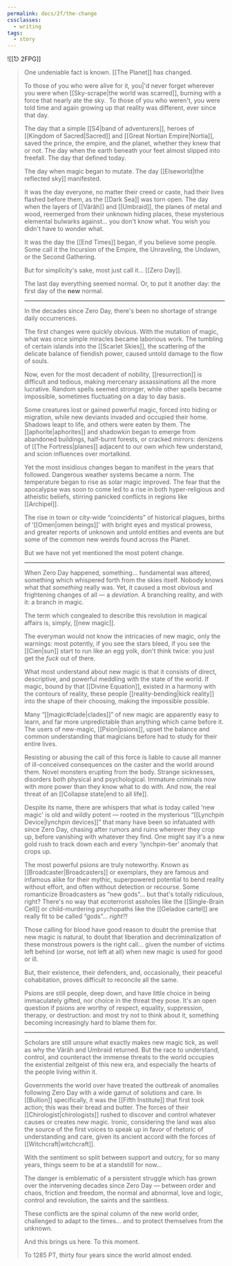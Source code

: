 ```yaml
---
permalink: docs/2f/the-change
cssclasses:
  - writing
tags:
  - story
---
```


![[⎋ 2FPG]]

>One undeniable fact is known. [[The Planet]] has changed. 
>
>To those of you who were alive for it, you|'d never forget wherever you were when [[Sky-scrape|the world was scarred]], burning with a force that nearly ate the sky.  To those of you who weren't, you were told time and again growing up that reality was different, ever since that day.
>
>The day that a simple [[S4|band of adventurers]], heroes of [[Kingdom of Sacred|Sacred]] and [[Great Nortian Empire|Nortia]], saved the prince, the empire, and the planet, whether they knew that or not. The day when the earth beneath your feet almost slipped into freefall. The day that defined today.
>
>The day when magic began to mutate. The day [[Elseworld|the reflected sky]] manifested. 
>
>It was the day everyone, no matter their creed or caste, had their lives flashed before them, as the [[Dark Sea]] was torn open. The day when the layers of [[Väräh]] and [[Umbraid]], the planes of metal and wood, reemerged from their unknown hiding places, these mysterious elemental bulwarks against… you don't know what. You wish you didn't have to wonder what. 
>
>It was the day the [[End Times]] began, if you believe some people. Some call it the Incursion of the Empire, the Unraveling, the Undawn, or the Second Gathering. 
>
>But for simplicity's sake, most just call it… [[Zero Day]]. 
>
>The last day everything seemed normal. Or, to put it another day: the first day of the **new** normal.
>
>---
>In the decades since Zero Day, there's been no shortage of strange daily occurrences. 
>
>The first changes were quickly obvious. With the mutation of magic, what was once simple miracles became laborious work. The tumbling of certain islands into the [[Scarlet Skies]], the scattering of the delicate balance of fiendish power, caused untold damage to the flow of souls.
>
>Now, even for the most decadent of nobility, [[resurrection]] is difficult and tedious, making mercenary assassinations all the more lucrative. Random spells seemed stronger, while other spells became impossible, sometimes fluctuating on a day to day basis. 
>
>Some creatures lost or gained powerful magic, forced into hiding or migration, while new deviants invaded and occupied their home. Shadows leapt to life, and others were eaten by them. The [[aphorite|aphorites]] and shadowkin began to emerge from abandoned buildings, half-burnt forests, or cracked mirrors: denizens of [[The Fortress|planes]] adjacent to our own which few understand, and scion influences over mortalkind.
>
>Yet the most insidious changes began to manifest in the years that followed. Dangerous weather systems became a norm. The temperature began to rise as solar magic improved. The fear that the apocalypse was soon to come led to a rise in both hyper-religious and atheistic beliefs, stirring panicked conflicts in regions like [[Archipel]]. 
>
>The rise in town or city-wide “coincidents” of historical plagues, births of ‘[[Omen|omen beings]]' with bright eyes and mystical prowess, and greater reports of unknown and untold entities and events are but some of the common new weirds found across the Planet. 
>
>But we have not yet mentioned the most potent change.
>
>---
>
>When Zero Day happened, something… fundamental was altered, something which whispered forth from the skies itself. Nobody knows what that *something* really was. Yet, it caused a most obvious and frightening changes of all — a *deviation*. A branching reality, and with it: a branch in magic.
>
>The term which congealed to describe this revolution in magical affairs is, simply, [[new magic]].
>
>The everyman would not know the intricacies of new magic, only the warnings: most potently, if you see the stars bleed, if you see the [[Cien|sun]] start to run like an egg yolk, don't think twice: you just get the *fuck* out of there. 
>
>What most understand about new magic is that it consists of direct, descriptive, and powerful meddling with the state of the world. If magic, bound by that [[Divine Equation]], existed in a harmony with the contours of reality, these people [[reality-bending|kick reality]] into the shape of their choosing, making the impossible possible.
>
>Many “[[magic#clade|clades]]” of new magic are apparently easy to learn, and far more unpredictable than anything which came before it. The users of new-magic, [[Psion|psions]], upset the balance and common understanding that magicians before had to study for their entire lives.
>
>Resisting or abusing the call of this force is liable to cause all manner of ill-conceived consequences on the caster and the world around them. Novel monsters erupting from the body. Strange sicknesses, disorders both physical and psychological. Immature criminals now with more power than they know what to do with. And now, the real threat of an [[Collapse state|end to all life]].
>
>Despite its name, there are whispers that what is today called ‘new magic' is old and wildly potent — rooted in the mysterious “[[Lynchpin Device|lynchpin devices]]” that many have been so infatuated with since Zero Day, chasing after rumors and ruins wherever they crop up, before vanishing with whatever they find. One might say it's a new gold rush to track down each and every 'lynchpin-tier' anomaly that crops up.
>
>The most powerful psions are truly noteworthy. Known as [[Broadcaster|Broadcasters]] or exemplars, they are famous and infamous alike for their mythic, superpowered potential to bend reality without effort, and often without detection or recourse. Some romanticize Broadcasters as “new gods”… but that's totally ridiculous, right? There's no way that ecoterrorist assholes like the [[Single-Brain Cell]] or child-murdering psychopaths like the [[Geladoe cartel]] are really fit to be called “gods”… *right?!*
>
>Those calling for blood have good reason to doubt the premise that new magic is natural, to doubt that liberation and decriminalization of these monstrous powers is the right call… given the number of victims left behind (or worse, not left at all) when new magic is used for good or ill. 
>
>But, their existence, their defenders, and, occasionally, their peaceful cohabitation, proves difficult to reconcile all the same. 
>
>Psions are still people, deep down, and have little choice in being immaculately gifted, nor choice in the threat they pose. It's an open question if psions are worthy of respect, equality, suppression, therapy, or destruction: and most try not to think about it, something becoming increasingly hard to blame them for.
>
> ---
>Scholars are still unsure what exactly makes new magic tick, as well as why the Väräh and Umbraid returned. But the race to understand, control, and counteract the immense threats to the world occupies the existential zeitgeist of this new era, and especially the hearts of the people living within it. 
>
>Governments the world over have treated the outbreak of anomalies following Zero Day with a wide gamut of solutions and care. In [[Bullion]] specifically, it was the [[Fifth Institute]] that first took action; this was their bread and butter. The forces of their [[Chirologist|chirologists]] rushed to discover and control whatever causes or creates new magic. Ironic, considering the land was also the source of the first voices to speak up in favor of rhetoric of understanding and care, given its ancient accord with the forces of [[Witchcraft|witchcraft]]. 
>
>With the sentiment so split between support and outcry, for so many years, things seem to be at a standstill for now...
>
>The danger is emblematic of a persistent struggle which has grown over the intervening decades since Zero Day — between order and chaos, friction and freedom, the normal and abnormal, love and logic, control and revolution, the saints and the saintless. 
>
>These conflicts are the spinal column of the new world order, challenged to adapt to the times… and to protect themselves from the unknown.
>
>And this brings us here. To this moment. 
>
>To 1285 PT, thirty four years since the world almost ended.